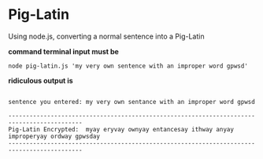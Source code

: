 # Pig-Latin
Using node.js, converting a normal sentence into a Pig-Latin

**command terminal input must be**
```
node pig-latin.js 'my very own sentence with an improper word gpwsd'
```

**ridiculous output is** 

```

sentence you entered: my very own sentance with an improper word gpwsd

-------------------------------------------------------------------------------------------
Pig-Latin Encrypted:  myay eryvay ownyay entancesay ithway anyay improperyay ordway gpwsday
-------------------------------------------------------------------------------------------

```

